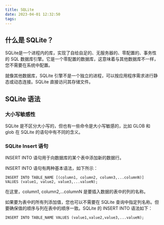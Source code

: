 ```yaml
---
title: SQLite
date: 2023-04-01 12:32:50
tags:
---
```


## 什么是 SQLite？
SQLite是一个进程内的库，实现了自给自足的、无服务器的、零配置的、事务性的 SQL 数据库引擎。它是一个零配置的数据库，这意味着与其他数据库不一样，您不需要在系统中配置。

就像其他数据库，SQLite 引擎不是一个独立的进程，可以按应用程序需求进行静态或动态连接。SQLite 直接访问其存储文件。

## SQLite 语法

### 大小写敏感性
SQLite 是不区分大小写的，但也有一些命令是大小写敏感的，比如 GLOB 和 glob 在 SQLite 的语句中有不同的含义。

### SQLite Insert 语句
INSERT INTO 语句用于向数据库的某个表中添加新的数据行。

INSERT INTO 语句有两种基本语法，如下所示：
```
INSERT INTO TABLE_NAME [(column1, column2, column3,...columnN)]  
VALUES (value1, value2, value3,...valueN);
```

在这里，column1, column2,...columnN 是要插入数据的表中的列的名称。

如果要为表中的所有列添加值，您也可以不需要在 SQLite 查询中指定列名称。但要确保值的顺序与列在表中的顺序一致。SQLite 的 INSERT INTO 语法如下：
```
INSERT INTO TABLE_NAME VALUES (value1,value2,value3,...valueN);
```






